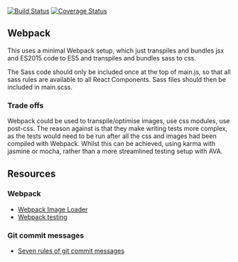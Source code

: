 
[![Build Status](https://travis-ci.org/matthewglover/hapi-react-base.svg?branch=master)](https://travis-ci.org/matthewglover/hapi-react-base) [![Coverage Status](https://coveralls.io/repos/github/matthewglover/hapi-react-base/badge.svg?branch=master)](https://coveralls.io/github/matthewglover/hapi-react-base?branch=master)

## Webpack

This uses a minimal Webpack setup, which just transpiles and bundles jsx and ES2015 code to ES5 and transpiles and bundles sass to css.

The Sass code should only be included once at the top of main.js, so that all sass rules are available to all React Components. Sass files should then be included in main.scss.

### Trade offs

Webpack could be used to transpile/optimise images, use css modules, use post-css. The reason against is that they make writing tests more complex, as the tests would need to be run after all the css and images had been compiled with Webpack. Whilst this can be achieved, using karma with jasmine or mocha, rather than a more streamlined testing setup with AVA.


## Resources

### Webpack

- [Webpack Image Loader](http://www.davidmeents.com/how-to-set-up-webpack-image-loader/)
- [Webpack testing](http://mike-ward.net/2015/09/07/tips-on-setting-up-karma-testing-with-webpack/)


### Git commit messages

- [Seven rules of git commit messages](http://chris.beams.io/posts/git-commit/)
